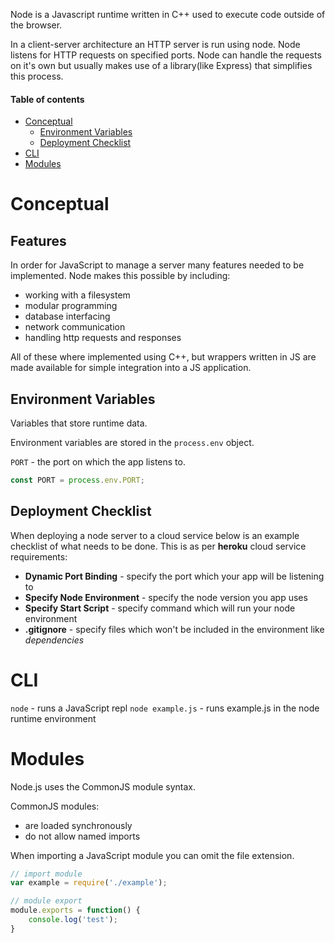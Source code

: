 Node is a Javascript runtime written in C++ used to execute code outside of the browser.

In a client-server architecture an HTTP server is run using node. Node listens for HTTP requests on specified ports. Node can handle the requests on it's own but usually makes use of a library(like Express) that simplifies this process.

#### Table of contents

* [Conceptual](#conceptual)
    * [Environment Variables](#environment-variables)
    * [Deployment Checklist](#deployment-checklist)
* [CLI](#cli)
* [Modules](#modules)

# Conceptual

## Features
In order for JavaScript to manage a server many features needed to be implemented. Node makes this possible by including:
* working with a filesystem
* modular programming
* database interfacing
* network communication
* handling http requests and responses

All of these where implemented using C++, but wrappers written in JS are made available for simple integration into a JS application.


## Environment Variables
Variables that store runtime data. 

Environment variables are stored in the `process.env` object.

`PORT` - the port on which the app listens to.

``` javascript
const PORT = process.env.PORT;
```

## Deployment Checklist
When deploying a node server to a cloud service below is an example checklist of what needs to be done. This is as per __heroku__ cloud service requirements:
* __Dynamic Port Binding__ - specify the port which your app will be listening to
* __Specify Node Environment__ - specify the node version you app uses
* __Specify Start Script__ - specify command which will run your node environment
* __.gitignore__ - specify files which won't be included in the environment like _dependencies_

# CLI
`node` - runs a JavaScript repl
`node example.js` - runs example.js in the node runtime environment

# Modules
Node.js uses the CommonJS module syntax. 

CommonJS modules:
* are loaded synchronously
* do not allow named imports

When importing a JavaScript module you can omit the file extension.

```javascript
// import module
var example = require('./example');

// module export
module.exports = function() {
    console.log('test');
}
```